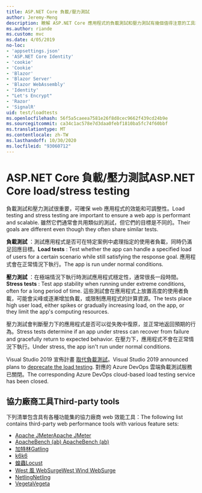 ```yaml
---
title: ASP.NET Core 負載/壓力測試
author: Jeremy-Meng
description: 瞭解 ASP.NET Core 應用程式的負載測試和壓力測試有幾個值得注意的工具和方法。
ms.author: riande
ms.custom: mvc
ms.date: 4/05/2019
no-loc:
- 'appsettings.json'
- 'ASP.NET Core Identity'
- 'cookie'
- 'Cookie'
- 'Blazor'
- 'Blazor Server'
- 'Blazor WebAssembly'
- 'Identity'
- "Let's Encrypt"
- 'Razor'
- 'SignalR'
uid: test/loadtests
ms.openlocfilehash: 56f5a5caeea7581e26f8d8cec9662f439cd24b9e
ms.sourcegitcommit: ca34c1ac578e7d3daa0febf1810ba5fc74f60bbf
ms.translationtype: MT
ms.contentlocale: zh-TW
ms.lasthandoff: 10/30/2020
ms.locfileid: "93060712"
---
```

# <a name="aspnet-core-loadstress-testing"></a><span data-ttu-id="d9a6d-103">ASP.NET Core 負載/壓力測試</span><span class="sxs-lookup"><span data-stu-id="d9a6d-103">ASP.NET Core load/stress testing</span></span>

<span data-ttu-id="d9a6d-104">負載測試和壓力測試很重要，可確保 web 應用程式的效能和可調整性。</span><span class="sxs-lookup"><span data-stu-id="d9a6d-104">Load testing and stress testing are important to ensure a web app is performant and scalable.</span></span> <span data-ttu-id="d9a6d-105">雖然它們通常會共用類似的測試，但它們的目標是不同的。</span><span class="sxs-lookup"><span data-stu-id="d9a6d-105">Their goals are different even though they often share similar tests.</span></span>

<span data-ttu-id="d9a6d-106">**負載測試** ：測試應用程式是否可在特定案例中處理指定的使用者負載，同時仍滿足回應目標。</span><span class="sxs-lookup"><span data-stu-id="d9a6d-106">**Load tests** : Test whether the app can handle a specified load of users for a certain scenario while still satisfying the response goal.</span></span> <span data-ttu-id="d9a6d-107">應用程式會在正常情況下執行。</span><span class="sxs-lookup"><span data-stu-id="d9a6d-107">The app is run under normal conditions.</span></span>

<span data-ttu-id="d9a6d-108">**壓力測試** ：在極端情況下執行時測試應用程式穩定性，通常很長一段時間。</span><span class="sxs-lookup"><span data-stu-id="d9a6d-108">**Stress tests** : Test app stability when running under extreme conditions, often for a long period of time.</span></span> <span data-ttu-id="d9a6d-109">這些測試會在應用程式上放置高度的使用者負載，可能會尖峰或逐漸增加負載，或限制應用程式的計算資源。</span><span class="sxs-lookup"><span data-stu-id="d9a6d-109">The tests place high user load, either spikes or gradually increasing load, on the app, or they limit the app's computing resources.</span></span>

<span data-ttu-id="d9a6d-110">壓力測試會判斷壓力下的應用程式是否可以從失敗中復原，並正常地返回預期的行為。</span><span class="sxs-lookup"><span data-stu-id="d9a6d-110">Stress tests determine if an app under stress can recover from failure and gracefully return to expected behavior.</span></span> <span data-ttu-id="d9a6d-111">在壓力下，應用程式不會在正常情況下執行。</span><span class="sxs-lookup"><span data-stu-id="d9a6d-111">Under stress, the app isn't run under normal conditions.</span></span>

<span data-ttu-id="d9a6d-112">Visual Studio 2019 宣佈計畫 [取代負載測試](https://devblogs.microsoft.com/devops/cloud-based-load-testing-service-eol/)。</span><span class="sxs-lookup"><span data-stu-id="d9a6d-112">Visual Studio 2019 announced plans to [deprecate the load testing](https://devblogs.microsoft.com/devops/cloud-based-load-testing-service-eol/).</span></span> <span data-ttu-id="d9a6d-113">對應的 Azure DevOps 雲端負載測試服務已關閉。</span><span class="sxs-lookup"><span data-stu-id="d9a6d-113">The corresponding Azure DevOps cloud-based load testing service has been closed.</span></span>

## <a name="third-party-tools"></a><span data-ttu-id="d9a6d-114">協力廠商工具</span><span class="sxs-lookup"><span data-stu-id="d9a6d-114">Third-party tools</span></span>

<span data-ttu-id="d9a6d-115">下列清單包含具有各種功能集的協力廠商 web 效能工具：</span><span class="sxs-lookup"><span data-stu-id="d9a6d-115">The following list contains third-party web performance tools with various feature sets:</span></span>

* [<span data-ttu-id="d9a6d-116">Apache JMeter</span><span class="sxs-lookup"><span data-stu-id="d9a6d-116">Apache JMeter</span></span>](https://jmeter.apache.org/)
* [<span data-ttu-id="d9a6d-117">ApacheBench (ab) </span><span class="sxs-lookup"><span data-stu-id="d9a6d-117">ApacheBench (ab)</span></span>](https://httpd.apache.org/docs/2.4/programs/ab.html)
* [<span data-ttu-id="d9a6d-118">加特林</span><span class="sxs-lookup"><span data-stu-id="d9a6d-118">Gatling</span></span>](https://gatling.io/)
* [<span data-ttu-id="d9a6d-119">k6</span><span class="sxs-lookup"><span data-stu-id="d9a6d-119">k6</span></span>](https://k6.io)
* [<span data-ttu-id="d9a6d-120">蝗蟲</span><span class="sxs-lookup"><span data-stu-id="d9a6d-120">Locust</span></span>](https://locust.io/)
* [<span data-ttu-id="d9a6d-121">West 風 WebSurge</span><span class="sxs-lookup"><span data-stu-id="d9a6d-121">West Wind WebSurge</span></span>](https://websurge.west-wind.com/)
* [<span data-ttu-id="d9a6d-122">Netling</span><span class="sxs-lookup"><span data-stu-id="d9a6d-122">Netling</span></span>](https://github.com/hallatore/Netling)
* [<span data-ttu-id="d9a6d-123">Vegeta</span><span class="sxs-lookup"><span data-stu-id="d9a6d-123">Vegeta</span></span>](https://github.com/tsenart/vegeta)